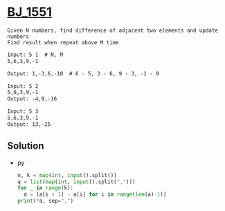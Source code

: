 # [BJ_1551](https://acmicpc.net/problem/1551)

```en
Given N numbers, find difference of adjacent two elements and update numbers
Find result when repeat above M time
```

```txt
Input: 5 1  # N, M
5,6,3,9,-1

Output: 1,-3,6,-10  # 6 - 5, 3 - 6, 9 - 3, -1 - 9

Input: 5 2
5,6,3,9,-1
Output: -4,9,-16

Input: 5 3
5,6,3,9,-1
Output: 13,-25
```

## Solution

* py

  ```py
  n, k = map(int, input().split())
  a = list(map(int, input().split(",")))
  for _ in range(k):
    a = [a[i + 1] - a[i] for i in range(len(a)-1)]
  print(*a, sep=",")
  ```
